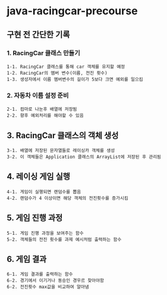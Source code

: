 # java-racingcar-precourse

## 구현 전 간단한 기록
### 1. RacingCar 클래스 만들기
    1-1. RacingCar 클래스를 통해 car 객체를 유지할 예정
    1-2. RacingCar의 멤버 변수(이름, 전진 횟수)
    1-3. 생성자에서 이름 멤버변수의 길이가 5보다 크면 예외를 일으킴
### 2. 자동차 이름 설정 준비
    2-1. 컴마로 나눈후 배열에 저장됨
    2-2. 향후 예외처리를 해야할 수 있음
## 3. RacingCar 클래스의 객체 생성
    3-1. 배열에 저장된 문자열들로 레이싱카 객체를 생성
    3-2. 이 객체들은 Application 클래스의 ArrayList에 저장된 후 관리됨
## 4. 레이싱 게임 실행
    4-1. 게임이 실행되면 랜덤수를 뽑음
    4-2. 랜덤수가 4 이상이면 해당 객체의 전진횟수를 증가시킴
## 5. 게임 진행 과정
    5-1. 게임 진행 과정을 보여주는 함수
    5-2. 객체들의 전진 횟수를 과제 예시처럼 출력하는 함수
## 6. 게임 결과
    6-1. 게임 결과를 출력하는 함수
    6-2. 경기에서 이기거나 동승인 경우르 찾아야함
    6-2. 전진횟수 max값을 비교하여 알아냄
